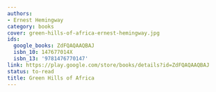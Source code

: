 ```yaml
---
authors:
- Ernest Hemingway
category: books
cover: green-hills-of-africa-ernest-hemingway.jpg
ids:
  google_books: ZdFQAQAAQBAJ
  isbn_10: 147677014X
  isbn_13: '9781476770147'
link: https://play.google.com/store/books/details?id=ZdFQAQAAQBAJ
status: to-read
title: Green Hills of Africa
---
```

